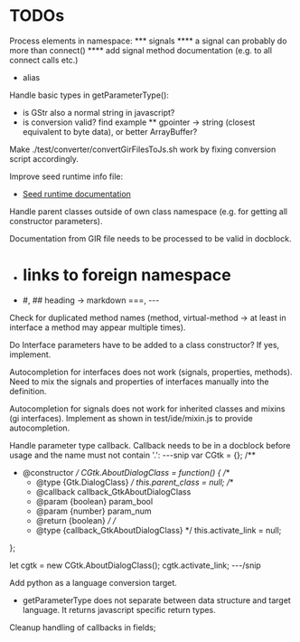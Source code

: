 # TODOs

Process elements in namespace:
*** signals
**** a signal can probably do more than connect()
**** add signal method documentation (e.g. to all connect calls etc.)
* alias

Handle basic types in getParameterType():
* is GStr also a normal string in javascript?
* is conversion valid? find example
** gpointer -> string (closest equivalent to byte data), or better ArrayBuffer?

Make ./test/converter/convertGirFilesToJs.sh work by fixing conversion script accordingly.

Improve seed runtime info file:
* [Seed runtime documentation](https://people.gnome.org/~racarr/seed/runtime.html)

Handle parent classes outside of own class namespace (e.g. for getting all constructor parameters).

Documentation from GIR file needs to be processed to be valid in docblock.
* # links to foreign namespace
* #, ## heading -> markdown ===, ---

Check for duplicated method names (method, virtual-method -> at least in interface a method may appear multiple times).

Do Interface parameters have to be added to a class constructor? If yes, implement.

Autocompletion for interfaces does not work (signals, properties, methods).
Need to mix the signals and properties of interfaces manually into the definition.

Autocompletion for signals does not work for inherited classes and mixins (gi interfaces). Implement as shown
in test/ide/mixin.js to provide autocompletion.

Handle parameter type callback. Callback needs to be in a docblock before usage and the name must not contain '.':
---snip
var CGtk = {};
/**
 * @constructor
 */
CGtk.AboutDialogClass = function() {
    /**
     * @type {Gtk.DialogClass}
     */
    this.parent_class = null;
    /**
     * @callback callback_GtkAboutDialogClass
     * @param {boolean} param_bool
     * @param {number} param_num
     * @return {boolean}
     */
    /*
     * @type {callback_GtkAboutDialogClass}
     */
    this.activate_link = null;

};

let cgtk = new CGtk.AboutDialogClass();
cgtk.activate_link;
---/snip

Add python as a language conversion target.
* getParameterType does not separate between data structure and target language. It returns javascript specific return types.

Cleanup handling of callbacks in fields;